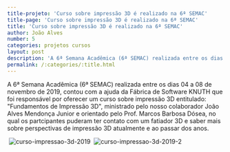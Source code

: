 ```yaml
---
title-projeto: 'Curso sobre impressão 3D é realizado na 6ª SEMAC'
title-page: 'Curso sobre impressão 3D é realizado na 6ª SEMAC'
title: 'Curso sobre impressão 3D é realizado na 6ª SEMAC'
author: João Alves
number: 5
categories: projetos cursos
layout: post
description: 'A 6ª Semana Acadêmica (6ª SEMAC) realizada entre os dias 04 a 08 de novembro de 2019, contou com a ajuda da Fábrica de Software KNUTH que foi responsável por oferecer um curso sobre impressão 3D entitulado: "Fundamentos de Impressão 3D", ministrado pelo nosso colaborador João Alves Mendonça Junior e orientado pelo Prof. Marcos Barbosa Dósea.'
permalink: /:categories/:title.html
---
```


A 6ª Semana Acadêmica (6ª SEMAC) realizada entre os dias 04 a 08 de novembro de 2019, contou com a ajuda da Fábrica de Software KNUTH que foi responsável por oferecer um curso sobre impressão 3D entitulado: "Fundamentos de Impressão 3D", ministrado pelo nosso colaborador João Alves Mendonça Junior e orientado pelo Prof. Marcos Barbosa Dósea, no qual os partcipantes puderam ter contato com um fatiador 3D e saber mais sobre perspectivas de impressão 3D atualmente e ao passar dos anos.

<span class="image fit"><img alt=""> ![curso-impressao-3d-2019](/site/images/post/curos-impressao-3d-semac-2019.jpg) </span>
<span class="image fit"><img alt=""> ![curso-impressao-3d-2019-2](/site/images/post/curos-impressao-3d-semac-2019-2.jpg) </span>
